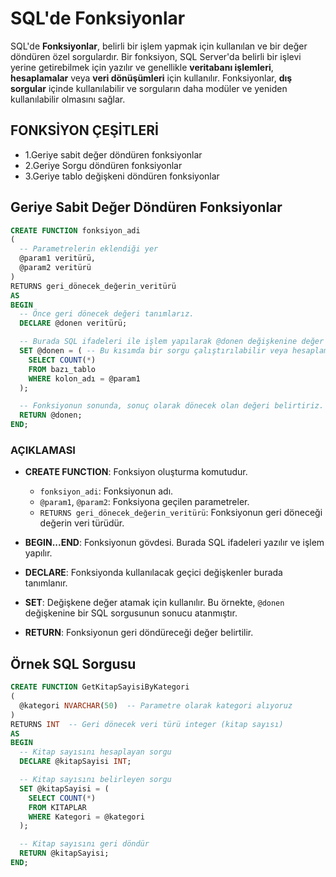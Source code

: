 # **SQL'de Fonksiyonlar**

SQL'de **Fonksiyonlar**, belirli bir işlem yapmak için kullanılan ve bir değer döndüren özel sorgulardır. Bir fonksiyon, SQL Server'da belirli bir işlevi yerine getirebilmek için yazılır ve genellikle **veritabanı işlemleri**, **hesaplamalar** veya **veri dönüşümleri** için kullanılır. Fonksiyonlar, **dış sorgular** içinde kullanılabilir ve sorguların daha modüler ve yeniden kullanılabilir olmasını sağlar.

## FONKSİYON ÇEŞİTLERİ

- 1.Geriye sabit değer döndüren fonksiyonlar
- 2.Geriye Sorgu döndüren fonksiyonlar
- 3.Geriye tablo değişkeni döndüren fonksiyonlar

## Geriye Sabit Değer Döndüren Fonksiyonlar

```sql
CREATE FUNCTION fonksiyon_adi
(
  -- Parametrelerin eklendiği yer
  @param1 veritürü,
  @param2 veritürü
)
RETURNS geri_dönecek_değerin_veritürü
AS
BEGIN
  -- Önce geri dönecek değeri tanımlarız.
  DECLARE @donen veritürü;

  -- Burada SQL ifadeleri ile işlem yapılarak @donen değişkenine değer atanır.
  SET @donen = ( -- Bu kısımda bir sorgu çalıştırılabilir veya hesaplama yapılabilir.
    SELECT COUNT(*)
    FROM bazı_tablo
    WHERE kolon_adı = @param1
  );

  -- Fonksiyonun sonunda, sonuç olarak dönecek olan değeri belirtiriz.
  RETURN @donen;
END;
```

### **AÇIKLAMASI**

- **CREATE FUNCTION**: Fonksiyon oluşturma komutudur.

  - `fonksiyon_adi`: Fonksiyonun adı.
  - `@param1`, `@param2`: Fonksiyona geçilen parametreler.
  - `RETURNS geri_dönecek_değerin_veritürü`: Fonksiyonun geri döneceği değerin veri türüdür.

- **BEGIN...END**: Fonksiyonun gövdesi. Burada SQL ifadeleri yazılır ve işlem yapılır.

- **DECLARE**: Fonksiyonda kullanılacak geçici değişkenler burada tanımlanır.

- **SET**: Değişkene değer atamak için kullanılır. Bu örnekte, `@donen` değişkenine bir SQL sorgusunun sonucu atanmıştır.

- **RETURN**: Fonksiyonun geri döndüreceği değer belirtilir.

## Örnek SQL Sorgusu

```sql
CREATE FUNCTION GetKitapSayisiByKategori
(
  @kategori NVARCHAR(50)  -- Parametre olarak kategori alıyoruz
)
RETURNS INT  -- Geri dönecek veri türü integer (kitap sayısı)
AS
BEGIN
  -- Kitap sayısını hesaplayan sorgu
  DECLARE @kitapSayisi INT;

  -- Kitap sayısını belirleyen sorgu
  SET @kitapSayisi = (
    SELECT COUNT(*)
    FROM KITAPLAR
    WHERE Kategori = @kategori
  );

  -- Kitap sayısını geri döndür
  RETURN @kitapSayisi;
END;

```

